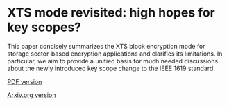 # XTS mode revisited: high hopes for key scopes?

This paper concisely summarizes the XTS block encryption mode for storage sector-based encryption applications and clarifies its limitations. In particular, we aim to provide a unified basis for much needed discussions about the newly introduced key scope change to the IEEE 1619 standard.

[PDF version](xts-paper-v2.pdf)

[Arxiv.org version](https://arxiv.org/abs/2502.18631)
